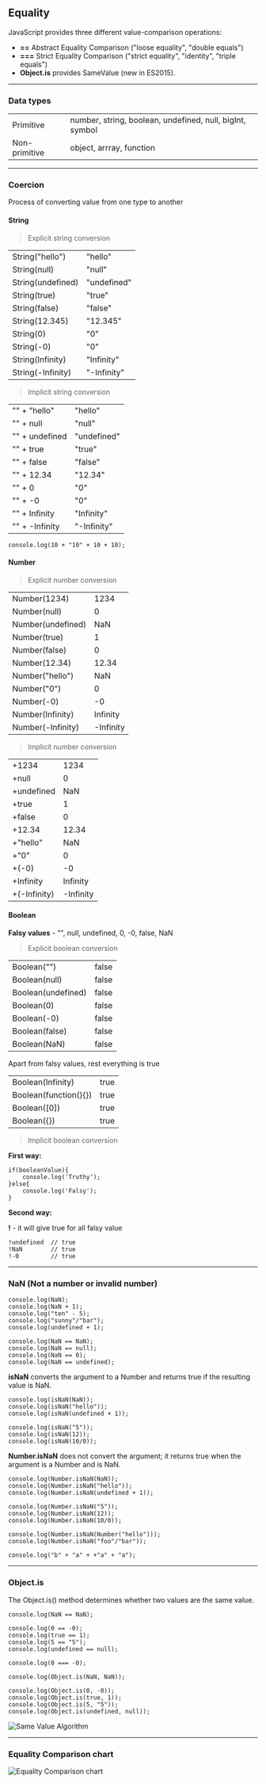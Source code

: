 ## Equality


JavaScript provides three different value-comparison operations:
* **==** Abstract Equality Comparison ("loose equality", "double equals")
* **===** Strict Equality Comparison ("strict equality", "identity", "triple equals")
* **Object.is** provides SameValue (new in ES2015).

---

### Data types

|         |          |
| ------------- |-------------|
| Primitive     | number, string, boolean, undefined, null, bigInt, symbol |
| Non-primitive | object, arrray, function |

---

### Coercion
Process of converting value from one type to another

#### String

> Explicit string conversion

|         |          |
| ------------- |-------------|
| String("hello")  | "hello"   |
| String(null)  | "null"      |
| String(undefined)  | "undefined"   |
| String(true)  | "true"     |
| String(false)  | "false"   |
| String(12.345)  | "12.345"  |
| String(0)  | "0"      |
| String(-0)  | "0"         |
| String(Infinity)  | "Infinity" |
| String(-Infinity)  | "-Infinity"  |


> Implicit string conversion

|         |          |
| ------------- |-------------|
| "" + "hello"  | "hello"   |
| "" + null  | "null"      |
| "" + undefined  | "undefined"   |
| "" + true  | "true"     |
| "" + false  | "false"   |
| "" + 12.34  | "12.34"  |
| "" + 0  | "0"      |
| "" + -0  | "0"         |
| "" + Infinity  | "Infinity" |
| "" + -Infinity  | "-Infinity"  |


```
console.log(10 + "10" + 10 + 10);
```


#### Number

> Explicit number conversion

|         |          |
| ------------- |-------------|
| Number(1234)  | 1234   |
| Number(null)  | 0   |
| Number(undefined)  | NaN   |
| Number(true)  | 1   |
| Number(false)  | 0   |
| Number(12.34)  | 12.34   |
| Number("hello")  | NaN   |
| Number("0")  | 0   |
| Number(-0)  | -0   |
| Number(Infinity)  | Infinity   |
| Number(-Infinity)  | -Infinity   |


> Implicit number conversion

|         |          |
| ------------- |-------------|
| +1234  | 1234   |
| +null  | 0   |
| +undefined  | NaN   |
| +true  | 1   |
| +false  | 0   |
| +12.34  | 12.34   |
| +"hello"  | NaN   |
| +"0"  | 0   |
| +(-0)  | -0   |
| +Infinity  | Infinity   |
| +(-Infinity)  | -Infinity   |


#### Boolean

**Falsy values** -  "", null, undefined, 0, -0, false, NaN

> Explicit boolean conversion

|         |          |
| ------------- |-------------|
| Boolean("")  | false   |
| Boolean(null)  | false   |
| Boolean(undefined)  | false   |
| Boolean(0)  | false   |
| Boolean(-0)  | false   |
| Boolean(false)  | false   |
| Boolean(NaN)  | false   |

Apart from falsy values, rest everything is true

|         |          |
| ------------- |-------------|
| Boolean(Infinity)  | true   |
| Boolean(function(){})  | true   |
| Boolean([0])  | true   |
| Boolean({})  | true   |


> Implicit boolean conversion

**First way:**

```
if(booleanValue){
    console.log('Truthy');
}else{
    console.log('Falsy');
}
```


**Second way:**

**!** - it will give true for all falsy value

```
!undefined  // true
!NaN        // true
!-0         // true
```


---

### NaN (Not a number or invalid number)

```
console.log(NaN);
console.log(NaN + 1);
console.log("ten" - 5);
console.log("sunny"/"bar");
console.log(undefined + 1);
```

```
console.log(NaN == NaN);
console.log(NaN == null);
console.log(NaN == 0);
console.log(NaN == undefined);
```

**isNaN** converts the argument to a Number and returns true if the resulting value is NaN.

```
console.log(isNaN(NaN));
console.log(isNaN("hello"));
console.log(isNaN(undefined + 1));

console.log(isNaN("5"));
console.log(isNaN(12));
console.log(isNaN(10/0));
```


**Number.isNaN** does not convert the argument; it returns true when the argument is a Number and is NaN.


```
console.log(Number.isNaN(NaN));
console.log(Number.isNaN("hello"));
console.log(Number.isNaN(undefined + 1));

console.log(Number.isNaN("5"));
console.log(Number.isNaN(12));
console.log(Number.isNaN(10/0));
```

```
console.log(Number.isNaN(Number("hello")));
console.log(Number.isNaN("foo"/"bar"));
```

```
console.log("b" + "a" + +"a" + "a");
```

---

### Object.is

The Object.is() method determines whether two values are the same value.

```
console.log(NaN == NaN);

console.log(0 == -0);
console.log(true == 1);
console.log(5 == "5");
console.log(undefined == null);

console.log(0 === -0);
```

```
console.log(Object.is(NaN, NaN));

console.log(Object.is(0, -0));
console.log(Object.is(true, 1));
console.log(Object.is(5, "5"));
console.log(Object.is(undefined, null));
```

![Same Value Algorithm](images/algo-same-value.png)

---


### Equality Comparison chart

![Equality Comparison chart](images/comparison-chart.png)
